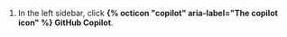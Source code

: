 1. In the left sidebar, click **{% octicon "copilot" aria-label="The copilot icon" %} GitHub Copilot**.

